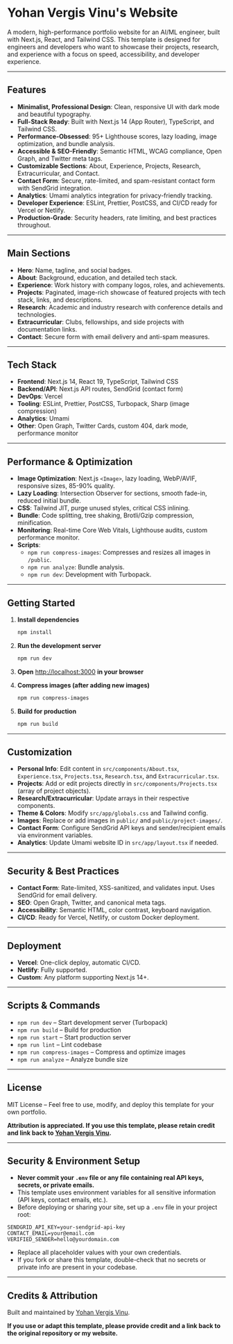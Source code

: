 # Yohan Vergis Vinu's Website

A modern, high-performance portfolio website for an AI/ML engineer, built with Next.js, React, and Tailwind CSS. This template is designed for engineers and developers who want to showcase their projects, research, and experience with a focus on speed, accessibility, and developer experience.

---

## Features

- **Minimalist, Professional Design**: Clean, responsive UI with dark mode and beautiful typography.
- **Full-Stack Ready**: Built with Next.js 14 (App Router), TypeScript, and Tailwind CSS.
- **Performance-Obsessed**: 95+ Lighthouse scores, lazy loading, image optimization, and bundle analysis.
- **Accessible & SEO-Friendly**: Semantic HTML, WCAG compliance, Open Graph, and Twitter meta tags.
- **Customizable Sections**: About, Experience, Projects, Research, Extracurricular, and Contact.
- **Contact Form**: Secure, rate-limited, and spam-resistant contact form with SendGrid integration.
- **Analytics**: Umami analytics integration for privacy-friendly tracking.
- **Developer Experience**: ESLint, Prettier, PostCSS, and CI/CD ready for Vercel or Netlify.
- **Production-Grade**: Security headers, rate limiting, and best practices throughout.

---

## Main Sections

- **Hero**: Name, tagline, and social badges.
- **About**: Background, education, and detailed tech stack.
- **Experience**: Work history with company logos, roles, and achievements.
- **Projects**: Paginated, image-rich showcase of featured projects with tech stack, links, and descriptions.
- **Research**: Academic and industry research with conference details and technologies.
- **Extracurricular**: Clubs, fellowships, and side projects with documentation links.
- **Contact**: Secure form with email delivery and anti-spam measures.

---

## Tech Stack

- **Frontend**: Next.js 14, React 19, TypeScript, Tailwind CSS
- **Backend/API**: Next.js API routes, SendGrid (contact form)
- **DevOps**: Vercel
- **Tooling**: ESLint, Prettier, PostCSS, Turbopack, Sharp (image compression)
- **Analytics**: Umami
- **Other**: Open Graph, Twitter Cards, custom 404, dark mode, performance monitor

---

## Performance & Optimization

- **Image Optimization**: Next.js `<Image>`, lazy loading, WebP/AVIF, responsive sizes, 85-90% quality.
- **Lazy Loading**: Intersection Observer for sections, smooth fade-in, reduced initial bundle.
- **CSS**: Tailwind JIT, purge unused styles, critical CSS inlining.
- **Bundle**: Code splitting, tree shaking, Brotli/Gzip compression, minification.
- **Monitoring**: Real-time Core Web Vitals, Lighthouse audits, custom performance monitor.
- **Scripts**:
  - `npm run compress-images`: Compresses and resizes all images in `/public`.
  - `npm run analyze`: Bundle analysis.
  - `npm run dev`: Development with Turbopack.
---

## Getting Started

1. **Install dependencies**  
   ```bash
   npm install
   ```

2. **Run the development server**  
   ```bash
   npm run dev
   ```

3. **Open** [http://localhost:3000](http://localhost:3000) **in your browser**

4. **Compress images (after adding new images)**  
   ```bash
   npm run compress-images
   ```

5. **Build for production**  
   ```bash
   npm run build
   ```

---

## Customization

- **Personal Info**: Edit content in `src/components/About.tsx`, `Experience.tsx`, `Projects.tsx`, `Research.tsx`, and `Extracurricular.tsx`.
- **Projects**: Add or edit projects directly in `src/components/Projects.tsx` (array of project objects).
- **Research/Extracurricular**: Update arrays in their respective components.
- **Theme & Colors**: Modify `src/app/globals.css` and Tailwind config.
- **Images**: Replace or add images in `public/` and `public/project-images/`.
- **Contact Form**: Configure SendGrid API keys and sender/recipient emails via environment variables.
- **Analytics**: Update Umami website ID in `src/app/layout.tsx` if needed.

---

## Security & Best Practices

- **Contact Form**: Rate-limited, XSS-sanitized, and validates input. Uses SendGrid for email delivery.
- **SEO**: Open Graph, Twitter, and canonical meta tags.
- **Accessibility**: Semantic HTML, color contrast, keyboard navigation.
- **CI/CD**: Ready for Vercel, Netlify, or custom Docker deployment.

---

## Deployment

- **Vercel**: One-click deploy, automatic CI/CD.
- **Netlify**: Fully supported.
- **Custom**: Any platform supporting Next.js 14+.

---

## Scripts & Commands

- `npm run dev` – Start development server (Turbopack)
- `npm run build` – Build for production
- `npm run start` – Start production server
- `npm run lint` – Lint codebase
- `npm run compress-images` – Compress and optimize images
- `npm run analyze` – Analyze bundle size

---

## License

MIT License – Feel free to use, modify, and deploy this template for your own portfolio.

**Attribution is appreciated. If you use this template, please retain credit and link back to [Yohan Vergis Vinu](https://yohanvvinu.com).**

---

## Security & Environment Setup

- **Never commit your `.env` file or any file containing real API keys, secrets, or private emails.**
- This template uses environment variables for all sensitive information (API keys, contact emails, etc.).
- Before deploying or sharing your site, set up a `.env` file in your project root:

```env
SENDGRID_API_KEY=your-sendgrid-api-key
CONTACT_EMAIL=your@email.com
VERIFIED_SENDER=hello@yourdomain.com
```

- Replace all placeholder values with your own credentials.
- If you fork or share this template, double-check that no secrets or private info are present in your codebase.

---

## Credits & Attribution

Built and maintained by [Yohan Vergis Vinu](https://yohanvvinu.com).

**If you use or adapt this template, please provide credit and a link back to the original repository or my website.**  
